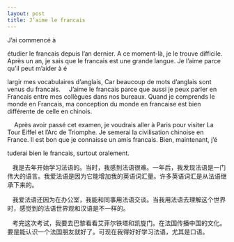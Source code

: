 ```yaml
---
layout: post
title: J’aime le francais
---
```


J’ai commencé à 

étudier le francais depuis l’an dernier. A ce moment-là, je le trouve difficile. Après un an, je sais que le francais est une grande langue. Je l’aime parce qu’il peut m’aider à é

largir mes vocabulaires d’anglais, Car beaucoup de mots d’anglais sont venus du francais.     J’aime le francais parce que aussi je peux parler en Francais entre mes collègues dans nos bureaux. Quand je comprends le monde en Francais, ma conception du monde en francaise est bien différente de celle en chinois.

    Après avoir passé cet examen, je voudrais aller à Paris pour visiter La Tour Eiffel et l’Arc de Triomphe. Je semerai la civilisation chinoise en France. Il est bon que je connaisse un amis francais. Bien, maintenant, j’é

tuderai bien le francais, surtout oralement.

   我是去年开始学习法语的。当时，我感到法语很难。一年后，我发现法语是一门伟大的语言。我爱法语是因为它能增加我的英语词汇量。许多英语词汇是从法语继承下来的。

   我爱法语还因为在办公室，我能和同事用法语交谈。当我用法语去理解这个世界时，感觉到的法语世界观和汉语是不一样的。

   考完这次考试，我要去巴黎看看艾菲尔铁塔和凯旋门。在法国传播中国的文化。要是能认识一个法国朋友就好了。可现在我得好好学习法语，尤其是口语。
